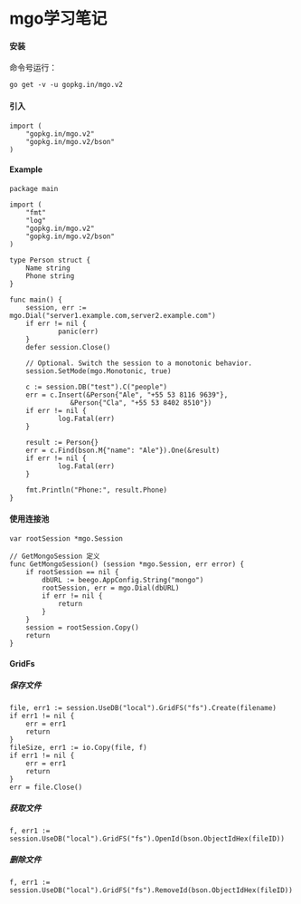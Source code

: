 # mgo学习笔记

#### 安装
命令号运行：
 
    go get -v -u gopkg.in/mgo.v2
#### 引入
    import (
        "gopkg.in/mgo.v2"
        "gopkg.in/mgo.v2/bson"
    )
#### Example
    package main
 
    import (
        "fmt"
        "log"
        "gopkg.in/mgo.v2"
        "gopkg.in/mgo.v2/bson"
    )
 
    type Person struct {
        Name string
        Phone string
    }
 
    func main() {
        session, err := mgo.Dial("server1.example.com,server2.example.com")
        if err != nil {
                panic(err)
        }
        defer session.Close()
 
        // Optional. Switch the session to a monotonic behavior.
        session.SetMode(mgo.Monotonic, true)
 
        c := session.DB("test").C("people")
        err = c.Insert(&Person{"Ale", "+55 53 8116 9639"},
	               &Person{"Cla", "+55 53 8402 8510"})
        if err != nil {
                log.Fatal(err)
        }
 
        result := Person{}
        err = c.Find(bson.M{"name": "Ale"}).One(&result)
        if err != nil {
                log.Fatal(err)
        }
 
        fmt.Println("Phone:", result.Phone)
    }
#### 使用连接池
    var rootSession *mgo.Session
    
    // GetMongoSession 定义
    func GetMongoSession() (session *mgo.Session, err error) {
        if rootSession == nil {
            dbURL := beego.AppConfig.String("mongo")
            rootSession, err = mgo.Dial(dbURL)
            if err != nil {
                return
            }
        }
        session = rootSession.Copy()
        return
    }
#### GridFs
##### 保存文件
	file, err1 := session.UseDB("local").GridFS("fs").Create(filename)
	if err1 != nil {
		err = err1
		return
	}
	fileSize, err1 := io.Copy(file, f)
	if err1 != nil {
		err = err1
		return
	}
	err = file.Close()
##### 获取文件
	f, err1 := session.UseDB("local").GridFS("fs").OpenId(bson.ObjectIdHex(fileID))
##### 删除文件
	f, err1 := session.UseDB("local").GridFS("fs").RemoveId(bson.ObjectIdHex(fileID))
